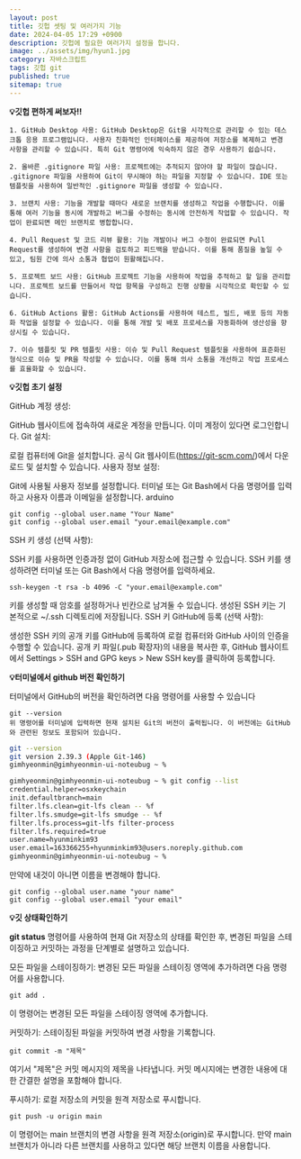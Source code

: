 ```yaml
---
layout: post
title: 깃헙 셋팅 및 여러가지 기능
date: 2024-04-05 17:29 +0900
description: 깃헙에 필요한 여러가지 설정을 합니다.
image: ../assets/img/hyun1.jpg
category: 자바스크립트
tags: 깃헙 git
published: true
sitemap: true
---
```


**💡깃헙 편하게 써보자!!**
````
1. GitHub Desktop 사용: GitHub Desktop은 Git을 시각적으로 관리할 수 있는 데스크톱 응용 프로그램입니다. 사용자 친화적인 인터페이스를 제공하여 저장소를 복제하고 변경 사항을 관리할 수 있습니다. 특히 Git 명령어에 익숙하지 않은 경우 사용하기 쉽습니다.

2. 올바른 .gitignore 파일 사용: 프로젝트에는 추적되지 않아야 할 파일이 많습니다. .gitignore 파일을 사용하여 Git이 무시해야 하는 파일을 지정할 수 있습니다. IDE 또는 템플릿을 사용하여 일반적인 .gitignore 파일을 생성할 수 있습니다.

3. 브랜치 사용: 기능을 개발할 때마다 새로운 브랜치를 생성하고 작업을 수행합니다. 이를 통해 여러 기능을 동시에 개발하고 버그를 수정하는 동시에 안전하게 작업할 수 있습니다. 작업이 완료되면 메인 브랜치로 병합합니다.

4. Pull Request 및 코드 리뷰 활용: 기능 개발이나 버그 수정이 완료되면 Pull Request를 생성하여 변경 사항을 검토하고 피드백을 받습니다. 이를 통해 품질을 높일 수 있고, 팀원 간에 의사 소통과 협업이 원활해집니다.

5. 프로젝트 보드 사용: GitHub 프로젝트 기능을 사용하여 작업을 추적하고 할 일을 관리합니다. 프로젝트 보드를 만들어서 작업 항목을 구성하고 진행 상황을 시각적으로 확인할 수 있습니다.

6. GitHub Actions 활용: GitHub Actions를 사용하여 테스트, 빌드, 배포 등의 자동화 작업을 설정할 수 있습니다. 이를 통해 개발 및 배포 프로세스를 자동화하여 생산성을 향상시킬 수 있습니다.

7. 이슈 템플릿 및 PR 템플릿 사용: 이슈 및 Pull Request 템플릿을 사용하여 표준화된 형식으로 이슈 및 PR을 작성할 수 있습니다. 이를 통해 의사 소통을 개선하고 작업 프로세스를 효율화할 수 있습니다.
````

**💡깃헙 초기 설정**

GitHub 계정 생성:

GitHub 웹사이트에 접속하여 새로운 계정을 만듭니다. 이미 계정이 있다면 로그인합니다.
Git 설치:

로컬 컴퓨터에 Git을 설치합니다. 공식 Git 웹사이트(https://git-scm.com/)에서 다운로드 및 설치할 수 있습니다.
사용자 정보 설정:

Git에 사용될 사용자 정보를 설정합니다. 터미널 또는 Git Bash에서 다음 명령어를 입력하고 사용자 이름과 이메일을 설정합니다.
arduino
````
git config --global user.name "Your Name"
git config --global user.email "your.email@example.com"
````

SSH 키 생성 (선택 사항):

SSH 키를 사용하면 인증과정 없이 GitHub 저장소에 접근할 수 있습니다. SSH 키를 생성하려면 터미널 또는 Git Bash에서 다음 명령어를 입력하세요.

````
ssh-keygen -t rsa -b 4096 -C "your.email@example.com"
````

키를 생성할 때 암호를 설정하거나 빈칸으로 남겨둘 수 있습니다.
생성된 SSH 키는 기본적으로 ~/.ssh 디렉토리에 저장됩니다.
SSH 키 GitHub에 등록 (선택 사항):

생성한 SSH 키의 공개 키를 GitHub에 등록하여 로컬 컴퓨터와 GitHub 사이의 인증을 수행할 수 있습니다.
공개 키 파일(.pub 확장자)의 내용을 복사한 후, GitHub 웹사이트에서 Settings > SSH and GPG keys > New SSH key를 클릭하여 등록합니다.


**💡터미널에서 github 버전 확인하기**   

터미널에서 GitHub의 버전을 확인하려면 다음 명령어를 사용할 수 있습니다   

````
git --version
위 명령어를 터미널에 입력하면 현재 설치된 Git의 버전이 출력됩니다. 이 버전에는 GitHub와 관련된 정보도 포함되어 있습니다.
````

````bash
git --version
git version 2.39.3 (Apple Git-146)
gimhyeonmin@gimhyeonmin-ui-noteubug ~ % 

````
````bash
gimhyeonmin@gimhyeonmin-ui-noteubug ~ % git config --list
credential.helper=osxkeychain
init.defaultbranch=main
filter.lfs.clean=git-lfs clean -- %f
filter.lfs.smudge=git-lfs smudge -- %f
filter.lfs.process=git-lfs filter-process
filter.lfs.required=true
user.name=hyunminkim93
user.email=163366255+hyunminkim93@users.noreply.github.com
gimhyeonmin@gimhyeonmin-ui-noteubug ~ % 
````
만약에 내것이 아니면 이름을 변경해야 합니다.
````
git config --global user.name "your name"
git config --global user.email "your email"
````

**💡깃 상태확인하기**   

**git status** 명령어를 사용하여 현재 Git 저장소의 상태를 확인한 후, 변경된 파일을 스테이징하고 커밋하는 과정을 단계별로 설명하고 있습니다.

모든 파일을 스테이징하기: 변경된 모든 파일을 스테이징 영역에 추가하려면 다음 명령어를 사용합니다.
````
git add .
````
이 명령어는 변경된 모든 파일을 스테이징 영역에 추가합니다.

커밋하기: 스테이징된 파일을 커밋하여 변경 사항을 기록합니다.
````
git commit -m "제목"
````
여기서 "제목"은 커밋 메시지의 제목을 나타냅니다. 커밋 메시지에는 변경한 내용에 대한 간결한 설명을 포함해야 합니다.

푸시하기: 로컬 저장소의 커밋을 원격 저장소로 푸시합니다.
````
git push -u origin main
````
이 명령어는 main 브랜치의 변경 사항을 원격 저장소(origin)로 푸시합니다. 만약 main 브랜치가 아니라 다른 브랜치를 사용하고 있다면 해당 브랜치 이름을 사용합니다.

